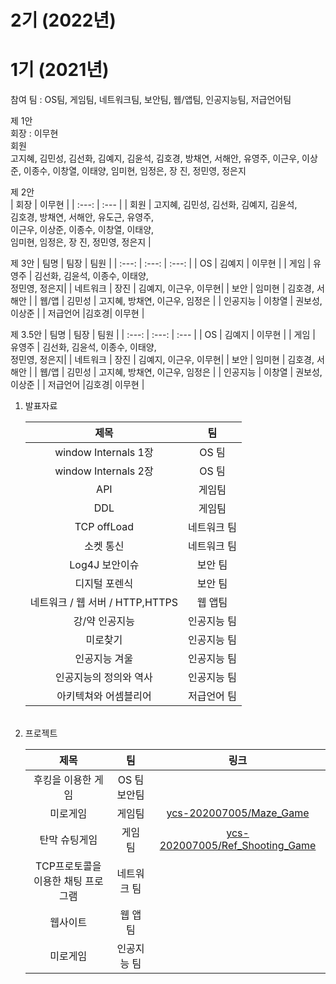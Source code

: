 # 2기 (2022년)

# 1기 (2021년)
참여 팀 : OS팀, 게임팀, 네트워크팀, 보안팀, 웹/앱팀, 인공지능팀, 저급언어팀   

제 1안    
회장 : 이무현   
회원   
고지혜, 김민성, 김선화, 김예지, 김윤석, 김호경, 방채연, 서해안, 유영주, 이근우, 이상준, 이종수, 이창열, 이태양, 임미현, 임정은, 장  진, 정민영, 정은지   

제 2안
</br>
| 회장 | 이무현 |
| :---: | :--- |
| 회원 | 고지혜, 김민성, 김선화, 김예지, 김윤석,</br> 김호경, 방채연, 서해안, 유도근, 유영주,</br> 이근우, 이상준, 이종수, 이창열, 이태양,</br> 임미현, 임정은, 장  진, 정민영, 정은지 |

제 3안
| 팀명 | 팀장 | 팀원 |
| :---: | :---: | :---: |
| OS | 김예지 | 이무현 |
| 게임 | 유영주 | 김선화, 김윤석, 이종수, 이태양,<br/> 정민영, 정은지| 
| 네트워크 | 장진 | 김예지, 이근우, 이무현|
| 보안 | 임미현 | 김호경, 서해안 |
| 웹/앱 | 김민성 | 고지혜, 방채연, 이근우, 임정은 |
| 인공지능 | 이창열 | 권보성, 이상준 |
| 저급언어 |김호경| 이무현 |

제 3.5안
| 팀명 | 팀장 | 팀원 |
| :---: | :---: | :--- |
| OS | 김예지 | 이무현 |
| 게임 | 유영주 | 김선화, 김윤석, 이종수, 이태양,<br/> 정민영, 정은지| 
| 네트워크 | 장진 | 김예지, 이근우, 이무현|
| 보안 | 임미현 | 김호경, 서해안 |
| 웹/앱 | 김민성 | 고지혜, 방채연, 이근우, 임정은 |
| 인공지능 | 이창열 | 권보성, 이상준 |
| 저급언어 |김호경| 이무현 |

<ol>
<li>발표자료</li>

| 제목 | 팀 |
| :---: | :---: |
| window Internals 1장 | OS 팀 |
| window Internals 2장 | OS 팀 |
| API | 게임팀 |
| DDL | 게임팀 |
| TCP offLoad | 네트워크 팀 |
| 소켓 통신 | 네트워크 팀 |
| Log4J 보안이슈 | 보안 팀 |
| 디지털 포렌식 | 보안 팀 |
| 네트워크 / 웹 서버 / HTTP,HTTPS | 웹 앱팀 |
| 강/약 인공지능 | 인공지능 팀 |
| 미로찾기 | 인공지능 팀 |
| 인공지능 겨울 | 인공지능 팀 |
| 인공지능의 정의와 역사 | 인공지능 팀 |
| 아키텍쳐와 어셈블리어 | 저급언어 팀 |
<br/>

<li>프로젝트</li>

| 제목 | 팀 | 링크|
| :---: | :---: | :---: |
| 후킹을 이용한 게임 | OS 팀 </br> 보안팀 | []() |
| 미로게임 | 게임팀 | [ycs-202007005/Maze_Game](https://github.com/ycs-202007005/Maze_Game) |
| 탄막 슈팅게임 | 게임 팀 | [ycs-202007005/Ref_Shooting_Game](https://github.com/ycs-202007005/Ref_Shooting_Game) |
| TCP프로토콜을 이용한 채팅 프로그램 | 네트워크 팀 | []() |
| 웹사이트 | 웹 앱팀 | []() |
| 미로게임 | 인공지능 팀 | []() |

</ol>
